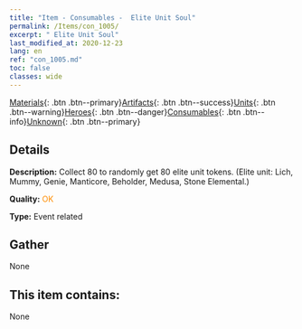 ```yaml
---
title: "Item - Consumables -  Elite Unit Soul"
permalink: /Items/con_1005/
excerpt: " Elite Unit Soul"
last_modified_at: 2020-12-23
lang: en
ref: "con_1005.md"
toc: false
classes: wide
---
```

 [Materials](/Items/){: .btn .btn--primary}[Artifacts](/Items/Artifacts/){: .btn .btn--success}[Units](/Items/Units/){: .btn .btn--warning}[Heroes](/Items/Heroes/){: .btn .btn--danger}[Consumables](/Items/Consumables/){: .btn .btn--info}[Unknown](/Items/Unknown/){: .btn .btn--primary}

## Details
 **Description:** Collect 80 to randomly get 80 elite unit tokens. (Elite unit: Lich, Mummy, Genie, Manticore, Beholder, Medusa, Stone Elemental.)

 **Quality:** <span style="color: #FF8C00">OK</span>

 **Type:** Event related

## Gather

  None

## This item contains:

  None

